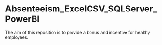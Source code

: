 # Absenteeism_ExcelCSV_SQLServer_PowerBI
The aim of this reposition is to provide a bonus and incentive for healthy employees. 
